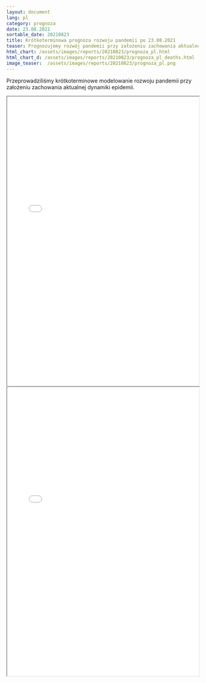 ```yaml
---
layout: document
lang: pl
category: prognoza
date: 23.08.2021
sortable_date: 20210823
title: Krótkoterminowa prognoza rozwoju pandemii po 23.08.2021 
teaser: Prognozujemy rozwój pandemii przy założeniu zachowania aktualnej dynamiki epidemii.
html_chart: /assets/images/reports/20210823/prognoza_pl.html
html_chart_d: /assets/images/reports/20210823/prognoza_pl_deaths.html
image_teaser:  /assets/images/reports/20210823/prognoza_pl.png
---
```


Przeprowadziliśmy krótkoterminowe modelowanie rozwoju pandemii przy założeniu zachowania aktualnej dynamiki epidemii. 

<div style="text-align: center" class="row 80%">
    <span class="image fit">
        <iframe src="{{ page.html_chart }}" alt="" style="width: 100%; height:54em;"></iframe>
    </span>
</div>

<div style="text-align: center" class="row 80%">
    <span class="image fit">
        <iframe src="{{ page.html_chart_d }}" alt="" style="width: 100%; height:54em;"></iframe>
    </span>
</div>
